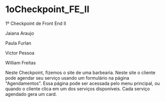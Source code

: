 # 1oCheckpoint_FE_II
1º Checkpoint de Front End II

Jaiana Araujo

Paula Furlan

Victor Pessoa

William Freitas


Neste Checkpoint, fizemos o site de uma barbearia. Neste site o cliente pode agendar seu serviço usando um formulário na página "Agendamentos". Essa página pode ser acessada pelo menu principal, ou quando o cliente clica em um dos serviços disponíveis. Cada serviço agendado gera um card.
